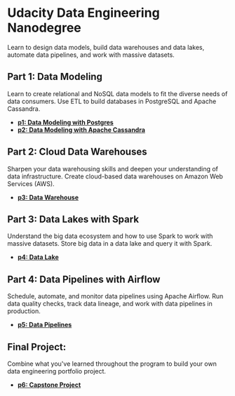 # Udacity Data Engineering Nanodegree
Learn to design data models, build data warehouses and data lakes, automate data pipelines, and work with massive datasets.


## Part 1: Data Modeling
Learn to create relational and NoSQL data models to fit the diverse needs of data consumers. Use ETL to build databases in PostgreSQL and Apache Cassandra.
- [**p1: Data Modeling with Postgres**](https://github.com/BaderAlshaya/Udacity_DEND/tree/master/p1)
- [**p2: Data Modeling with Apache Cassandra**](https://github.com/BaderAlshaya/Udacity_DEND/tree/master/p2)


## Part 2: Cloud Data Warehouses
Sharpen your data warehousing skills and deepen your understanding of data infrastructure. Create cloud-based data warehouses on Amazon Web Services (AWS).
- [**p3: Data Warehouse**](https://github.com/BaderAlshaya/Udacity_DEND/tree/master/p3)


## Part 3: Data Lakes with Spark
Understand the big data ecosystem and how to use Spark to work with massive datasets. Store big data in a data lake and query it with Spark.
- [**p4: Data Lake**](https://github.com/BaderAlshaya/Udacity_DEND/tree/master/p4)


## Part 4: Data Pipelines with Airflow
Schedule, automate, and monitor data pipelines using Apache Airflow. Run data quality checks, track data lineage, and work with data pipelines in production.
- [**p5: Data Pipelines**](https://github.com/BaderAlshaya/Udacity_DEND/tree/master/p5)


## Final Project:
Combine what you've learned throughout the program to build your own data engineering portfolio project.
- [**p6: Capstone Project**](https://github.com/BaderAlshaya/Udacity_DEND/tree/master/p6)
